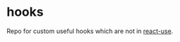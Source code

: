 # hooks

Repo for custom useful hooks which are not in [react-use](https://github.com/streamich/react-use).
